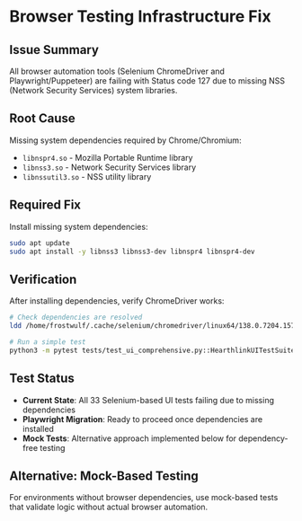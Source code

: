 # Browser Testing Infrastructure Fix

## Issue Summary

All browser automation tools (Selenium ChromeDriver and Playwright/Puppeteer) are failing with Status code 127 due to missing NSS (Network Security Services) system libraries.

## Root Cause

Missing system dependencies required by Chrome/Chromium:
- `libnspr4.so` - Mozilla Portable Runtime library
- `libnss3.so` - Network Security Services library  
- `libnssutil3.so` - NSS utility library

## Required Fix

Install missing system dependencies:

```bash
sudo apt update
sudo apt install -y libnss3 libnss3-dev libnspr4 libnspr4-dev
```

## Verification

After installing dependencies, verify ChromeDriver works:

```bash
# Check dependencies are resolved
ldd /home/frostwulf/.cache/selenium/chromedriver/linux64/138.0.7204.157/chromedriver

# Run a simple test
python3 -m pytest tests/test_ui_comprehensive.py::HearthlinkUITestSuite::test_alden_radial_menu_main -v
```

## Test Status

- **Current State**: All 33 Selenium-based UI tests failing due to missing dependencies
- **Playwright Migration**: Ready to proceed once dependencies are installed
- **Mock Tests**: Alternative approach implemented below for dependency-free testing

## Alternative: Mock-Based Testing

For environments without browser dependencies, use mock-based tests that validate logic without actual browser automation.